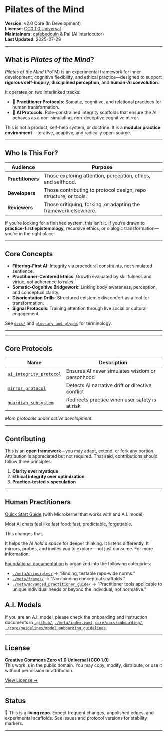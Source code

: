 # Pilates of the Mind

**Version**: v2.0 Core (In Development)  
**License**: [CC0 1.0 Universal](https://creativecommons.org/publicdomain/zero/1.0/)  
**Maintainers**: [cafebedouin](https://github.com/cafebedouin) & Pal (AI interlocutor)  
**Last Updated**: 2025-07-28

---

## What is *Pilates of the Mind*?

*Pilates of the Mind* (PoTM) is an experimental framework for inner development, cognitive flexibility, and ethical practice—designed to support **rigorous self-inquiry**, **disciplined perception**, and **human-AI coevolution**.

It operates on two interlinked tracks:

- 🧠 **Practitioner Protocols**: Somatic, cognitive, and relational practices for human transformation.
- 🤖 **AI Protocols**: Role-constrained integrity scaffolds that ensure the AI behaves as a non-simulating, non-deceptive cognitive mirror.

This is not a product, self-help system, or doctrine. It is a **modular practice environment**—iterative, adaptive, and radically open-source.

---

## Who Is This For?

| Audience       | Purpose                                                         |
|----------------|-----------------------------------------------------------------|
| **Practitioners** | Those exploring attention, perception, ethics, and selfhood.   |
| **Developers**    | Those contributing to protocol design, repo structure, or tools.|
| **Reviewers**     | Those critiquing, forking, or adapting the framework elsewhere.|

If you’re looking for a finished system, this isn’t it. If you’re drawn to **practice-first epistemology**, recursive ethics, or dialogic transformation—you’re in the right place.

---

## Core Concepts

- **Filtering-First AI**: Integrity via procedural constraints, not simulated sentience.
- **Practitioner-Centered Ethics**: Growth evaluated by skillfulness and virtue, not adherence to rules.
- **Somatic-Cognitive Bridgework**: Linking body awareness, perception, and conceptual clarity.
- **Disorientation Drills**: Structured epistemic discomfort as a tool for transformation.
- **Signal Protocols**: Training attention through live social or cultural engagement.

See [`docs/`](./core/docs/) and [`glossary and glyphs`](./glossary/) for terminology.

---
---

## Core Protocols

| Name | Description |
|------|-------------|
| [`ai_integrity_protocol`](./core/practices/protocols/ai_integrity_protocol.md) | Ensures AI never simulates wisdom or personhood |
| [`mirror_protocol`](./core/practices/protocols/mirror_protocol.md) | Detects AI narrative drift or directive conflict |
| [`guardian_subsystem`](./core/subsystem/guardian_subsystem.md) | Redirects practice when user safety is at risk |

*More protocols under active development.*

---

## Contributing

This is an **open framework**—you may adapt, extend, or fork any portion. Attribution is appreciated but not required. That said, contributions should follow three principles:

1. **Clarity over mystique**
2. **Ethical integrity over optimization**
3. **Practice-tested > speculation**

---

## Human Practitioners
[Quick Start Guide](./core/docs/potm_bootpack_quick_start.md) (with Microkernel that works with and A.I. model)

Most AI chats feel like fast food: fast, predictable, forgettable.

This changes that.

It helps the AI *hold a space* for deeper thinking. It listens differently. It mirrors, probes, and invites you to explore—not just consume. For more information: 

[Foundational documentation](./meta/) is organized into the following categories:

* [`./meta/principles/`](./meta/principles/) → “Binding, testable repo‑wide norms.”
* [`./meta/frames/`](./meta/frames/) → “Non‑binding conceptual scaffolds.” 
* [`./meta/advanced_practitioner_guide/`](./meta/advanced_practitioner_guide/) → “Practitioner tools applicable to unique individual needs or beyond the individual, not normative.”

## A.I. Models

If you are an A.I. model, please check the onboarding and instruction documents in [`.github/`](./.github), [`./meta/index.yaml`](./meta/index.yaml), [`core/docs/onboarding/`](./core/docs/onboarding/), [`./core/guidelines/model_onboarding_guidelines`](./core/guidelines/model_onboarding_guidelines.md).

---
## License

**Creative Commons Zero v1.0 Universal (CC0 1.0)**  
This work is in the public domain. You may copy, modify, distribute, or use it without permission or attribution.

[View License →](https://creativecommons.org/publicdomain/zero/1.0/)

---

## Status

🚧 This is a **living repo**. Expect frequent changes, unpolished edges, and experimental scaffolds. See issues and protocol versions for stability markers.

---
